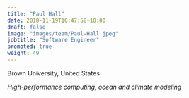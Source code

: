 ```yaml
---
title: "Paul Hall"
date: 2018-11-19T10:47:58+10:00
draft: false
image: "images/team/Paul-Hall.jpeg"
jobtitle: "Software Engineer"
promoted: true
weight: 49
---
```



Brown University, United States

*High-performance computing, ocean and climate modeling*
